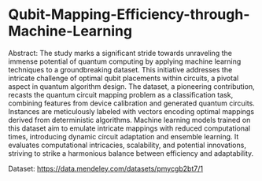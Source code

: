 # Qubit-Mapping-Efficiency-through-Machine-Learning

Abstract:
The study marks a significant stride towards unraveling the immense potential of quantum computing by applying machine learning techniques to a groundbreaking dataset. This initiative addresses the intricate challenge of optimal qubit placements within circuits, a pivotal aspect in quantum algorithm design. The dataset, a pioneering contribution, recasts the quantum circuit mapping problem as a classification task, combining features from device calibration and generated quantum circuits. Instances are meticulously labeled with vectors encoding optimal mappings derived from deterministic algorithms. Machine learning models trained on this dataset aim to emulate intricate mappings with reduced computational times, introducing dynamic circuit adaptation and ensemble learning. It evaluates computational intricacies, scalability, and potential innovations, striving to strike a harmonious balance between efficiency and adaptability. 

Dataset:
https://data.mendeley.com/datasets/pmycgb2bt7/1
